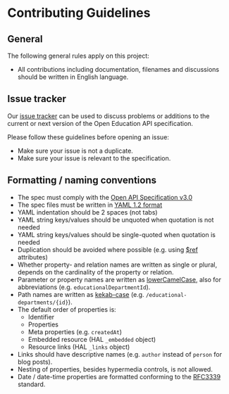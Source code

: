 # Contributing Guidelines

## General

The following general rules apply on this project:

* All contributions including documentation, filenames and discussions should be written in English language.

## Issue tracker

Our [issue tracker](https://github.com/open-education-api/specification/issues) can be used to discuss problems or additions to the current or next version of the Open Education API specification.

Please follow these guidelines before opening an issue:

* Make sure your issue is not a duplicate.
* Make sure your issue is relevant to the specification.

## Formatting / naming conventions

* The spec must comply with the [Open API Specification v3.0](https://github.com/OAI/OpenAPI-Specification/)
* The spec files must be written in [YAML 1.2 format](http://www.yaml.org/spec/1.2/spec.html)
* YAML indentation should be 2 spaces (not tabs)
* YAML string keys/values should be unquoted when quotation is not needed
* YAML string keys/values should be single-quoted when quotation is needed
* Duplication should be avoided where possible (e.g. using [$ref](http://json-schema.org/latest/json-schema-core.html#rfc.section.7) attributes)
* Whether property- and relation names are written as single or plural, depends on the cardinality of the property or relation.
* Parameter or property names are written as [lowerCamelCase](https://nl.wikipedia.org/wiki/CamelCase), also for abbreviations (e.g. `educationalDepartmentId`).
* Path names are written as [kekab-case](https://en.wikipedia.org/wiki/Kebab_case) (e.g. `/educational-departments/{id}`).
* The default order of properties is:
  * Identifier
  * Properties
  * Meta properties (e.g. `createdAt`)
  * Embedded resource (HAL `_embedded` object)
  * Resource links (HAL `_links` object)
* Links should have descriptive names (e.g. `author` instead of `person` for blog posts).
* Nesting of properties, besides hypermedia controls, is not allowed.
* Date / date-time properties are formatted conforming to the [RFC3339](https://xml2rfc.tools.ietf.org/public/rfc/html/rfc3339.html#anchor14) standard.
